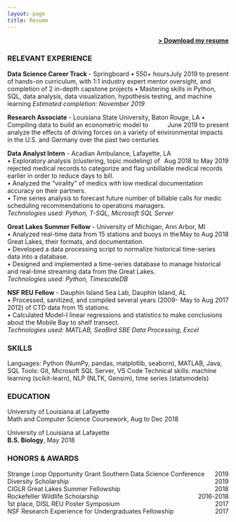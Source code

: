 ```yaml
---
layout: page
title: Resume
---
```


<span style="float: right; "><a href="{{ '/assets/Resume_JRhee_DL.pdf' | prepend: site.baseurl }}"><strong>> Download my resume</strong></a> </span>
<br>

### RELEVANT EXPERIENCE
**Data Science Career Track** - Springboard <span style="float: right; ">July 2019 to present</span>
• 550+ hours of hands-on curriculum, with 1:1 industry expert mentor oversight, and completion of 2 in-depth capstone projects
• Mastering skills in Python, SQL, data analysis, data visualization, hypothesis testing, and machine learning
_Estimated completion: November 2019_

**Research Associate** - Louisiana State University, Baton Rouge, LA <span style="float: right; ">June 2019 to present</span>
• Compiling data to build an econometric model to analyze the effects of driving forces on a variety of environmental impacts in the U.S. and Germany over the past two centuries

**Data Analyst Intern** - Acadian Ambulance, Lafayette, LA <span style="float: right; ">Aug 2018 to May 2019</span>  
• Exploratory analysis (clustering, topic modeling) of rejected medical records to categorize and flag unbillable medical records earlier in order to reduce days to bill.  
• Analyzed the “virality” of medics with low medical documentation accuracy on their partners.  
• Time series analysis to forecast future number of billable calls for medic scheduling recommendations to operations managers.  
_Technologies used: Python, T-SQL, Microsoft SQL Server_  

**Great Lakes Summer Fellow** - University of Michigan, Ann Arbor, MI <span style="float: right; ">May to Aug 2018</span>  
• Analyzed real-time data from 15 stations and buoys in the Great Lakes, their formats, and documentation.  
• Developed a data processing script to normalize historical time-series data into a database.  
• Designed and implemented a time-series database to manage historical and real-time streaming data from the Great Lakes.  
_Technologies used: Python, TimescaleDB_  

**NSF REU Fellow** - Dauphin Island Sea Lab, Dauphin Island, AL <span style="float: right; ">May to Aug 2017</span>  
• Processed, sanitized, and compiled several  years (2009-2012) of CTD data from 15 stations.  
• Calculated Model-I linear regressions and statistics to make conclusions about the Mobile Bay to shelf transect.  
_Technologies used: MATLAB, SeaBird SBE Data Processing, Excel_  

### SKILLS
Languages: Python (NumPy, pandas, matplotlib, seaborn), MATLAB, Java, SQL
Tools: Git, Microsoft SQL Server, VS Code
Technical skills: machine learning (scikit-learn), NLP (NLTK, Gensim), time series (statsmodels)
  
### EDUCATION  
University of Louisiana at Lafayette  
Math and Computer Science Coursework, Aug to Dec 2018

University of Louisiana at Lafayette  
**B.S. Biology**, May 2018

### HONORS & AWARDS
Strange Loop Opportunity Grant <span style="float: right; ">2019</span>
Southern Data Science Conference Diversity Scholarship <span style="float: right; ">2019</span>  
CIGLR Great Lakes Summer Fellowship <span style="float: right; ">2018</span>  
Rockefeller Wildlife Scholarship <span style="float: right; ">2016-2018</span>  
1st place, DISL REU Poster Symposium <span style="float: right; ">2017</span>  
NSF Research Experience for Undergraduates Fellowship <span style="float: right; ">2017</span>  